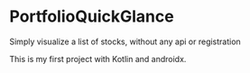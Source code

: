 # PortfolioQuickGlance
Simply visualize a list of stocks, without any api or registration

This is my first project with Kotlin and androidx.
